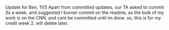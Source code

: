 Update for Ben, 11/5
Apart from committed updates, our TA asked to commit 3x a week, and suggested I burner commit on the readme, as the bulk of my work is on the CNN, and cant be committed until im done. so, this is for my credit week 2. will delete later. 